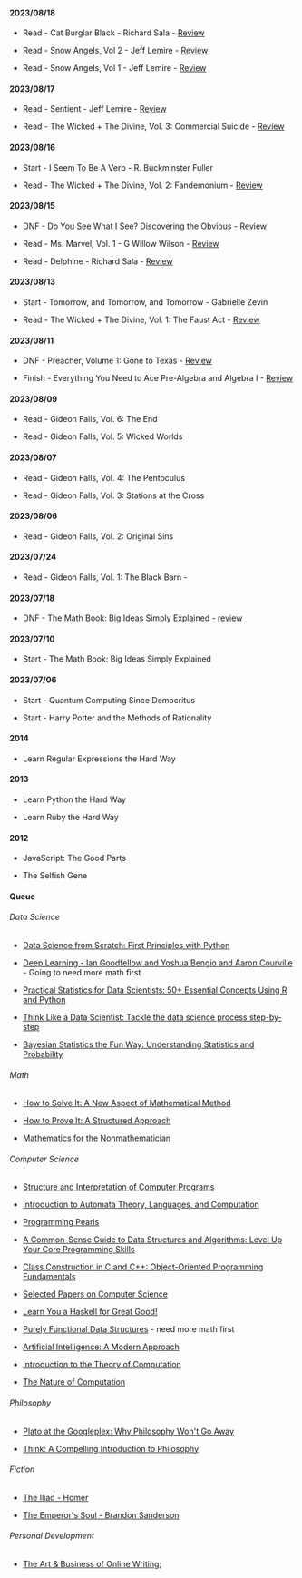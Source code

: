 #### 2023/08/18

* Read - Cat Burglar Black - Richard Sala - [Review](https://www.goodreads.com/book/show/6362841-cat-burglar-black)

* Read - Snow Angels, Vol 2 - Jeff Lemire - [Review](https://www.goodreads.com/review/show/5777993192)

* Read - Snow Angels, Vol 1 - Jeff Lemire - [Review](https://www.goodreads.com/review/show/5777790165)

#### 2023/08/17

* Read - Sentient - Jeff Lemire - [Review](https://www.goodreads.com/review/show/5775986278)

* Read - The Wicked + The Divine, Vol. 3: Commercial Suicide - [Review](https://www.goodreads.com/review/show/5774191882)

#### 2023/08/16

* Start - I Seem To Be A Verb - R. Buckminster Fuller

* Read - The Wicked + The Divine, Vol. 2: Fandemonium - [Review](https://www.goodreads.com/review/show/5771089680)

#### 2023/08/15

* DNF - Do You See What I See? Discovering the Obvious - [Review](https://www.goodreads.com/review/show/5770667970)

* Read - Ms. Marvel, Vol. 1 - G Willow Wilson - [Review](https://www.goodreads.com/review/show/5770285186)

* Read - Delphine - Richard Sala - [Review](https://www.goodreads.com/review/show/5769996311)

#### 2023/08/13

* Start - Tomorrow, and Tomorrow, and Tomorrow - Gabrielle Zevin

* Read - The Wicked + The Divine, Vol. 1: The Faust Act - [Review](https://www.goodreads.com/review/show/2632079982)

#### 2023/08/11

* DNF - Preacher, Volume 1: Gone to Texas - [Review](https://www.goodreads.com/review/show/2405556808)

* Finish - Everything You Need to Ace Pre-Algebra and Algebra I - [Review](https://www.goodreads.com/review/show/5729021412)

#### 2023/08/09

* Read - Gideon Falls, Vol. 6: The End

* Read - Gideon Falls, Vol. 5: Wicked Worlds

#### 2023/08/07

* Read - Gideon Falls, Vol. 4: The Pentoculus

* Read - Gideon Falls, Vol. 3: Stations at the Cross

#### 2023/08/06

* Read - Gideon Falls, Vol. 2: Original Sins

#### 2023/07/24

* Read - Gideon Falls, Vol. 1: The Black Barn - [](https://www.goodreads.com/review/show/4709318930)

#### 2023/07/18

* DNF - The Math Book: Big Ideas Simply Explained - [review](https://www.goodreads.com/review/show/3984700813)

#### 2023/07/10

* Start - The Math Book: Big Ideas Simply Explained

#### 2023/07/06

* Start - Quantum Computing Since Democritus

* Start - Harry Potter and the Methods of Rationality

#### 2014

* Learn Regular Expressions the Hard Way

#### 2013

* Learn Python the Hard Way

* Learn Ruby the Hard Way
  
#### 2012

* JavaScript: The Good Parts

* The Selfish Gene

#### Queue
###### Data Science
* [Data Science from Scratch: First Principles with Python](https://www.amazon.ca/Data-Science-Scratch-Principles-Python/dp/149190142X)

* [Deep Learning - Ian Goodfellow and Yoshua Bengio and Aaron Courville](https://www.deeplearningbook.org/) - Going to need more math first

* [Practical Statistics for Data Scientists: 50+ Essential Concepts Using R and Python](https://www.amazon.com/Practical-Statistics-Data-Scientists-Essential/dp/149207294X)

* [Think Like a Data Scientist: Tackle the data science process step-by-step](https://www.goodreads.com/book/show/31670583-think-like-a-data-scientist)

* [Bayesian Statistics the Fun Way: Understanding Statistics and Probability](https://www.goodreads.com/book/show/41392893-bayesian-statistics-the-fun-way)

###### Math

* [How to Solve It: A New Aspect of Mathematical Method](https://www.amazon.ca/How-Solve-Aspect-Mathematical-Method/dp/069116407X)

* [How to Prove It: A Structured Approach](https://www.amazon.ca/How-Prove-Structured-Daniel-Velleman/dp/110842418X)

* [Mathematics for the Nonmathematician](https://www.goodreads.com/book/show/281821.Mathematics_for_the_Nonmathematician)

###### Computer Science

* [Structure and Interpretation of Computer Programs](https://www.amazon.ca/Structure-Interpretation-Computer-Programs-Abelson/dp/0262510871)

* [Introduction to Automata Theory, Languages, and Computation](https://www.amazon.ca/Introduction-Automata-Theory-Languages-Computation/dp/0321455363)

* [Programming Pearls](https://www.goodreads.com/book/show/993013.Programming_Pearls)

* [A Common-Sense Guide to Data Structures and Algorithms: Level Up Your Core Programming Skills](https://www.goodreads.com/book/show/48764406-a-common-sense-guide-to-data-structures-and-algorithms)

* [Class Construction in C and C++: Object-Oriented Programming Fundamentals](https://www.goodreads.com/book/show/1508453.Class_Construction_in_C_and_C)

* [Selected Papers on Computer Science](https://www.goodreads.com/book/show/112248.Selected_Papers_on_Computer_Science)

* [Learn You a Haskell for Great Good!](https://www.goodreads.com/book/show/6593810-learn-you-a-haskell-for-great-good)

* [Purely Functional Data Structures](https://www.goodreads.com/book/show/594288.Purely_Functional_Data_Structures) - need more math first

* [Artificial Intelligence: A Modern Approach](https://www.goodreads.com/book/show/28253438-artificial-intelligence)

* [Introduction to the Theory of Computation](https://www.goodreads.com/book/show/400716.Introduction_to_the_Theory_of_Computation)

* [The Nature of Computation](https://www.goodreads.com/book/show/3043127-the-nature-of-computation)

###### Philosophy

* [Plato at the Googleplex: Why Philosophy Won't Go Away](https://www.goodreads.com/book/show/18050049-plato-at-the-googleplex)

* [Think: A Compelling Introduction to Philosophy](https://www.goodreads.com/book/show/1038873.Think)

###### Fiction

* [The Iliad - Homer]()

* [The Emperor's Soul - Brandon Sanderson](https://www.goodreads.com/book/show/13578175-the-emperor-s-soul)

###### Personal Development

* [The Art & Business of Online Writing:](https://geni.us/artonlinewriting)

